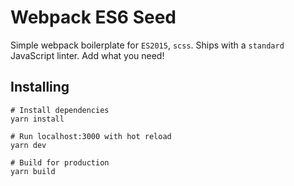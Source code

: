 # Webpack ES6 Seed

Simple webpack boilerplate for `ES2015`, `scss`. Ships with a `standard` JavaScript linter. Add what you need!

## Installing
```
# Install dependencies
yarn install

# Run localhost:3000 with hot reload
yarn dev

# Build for production
yarn build
```
